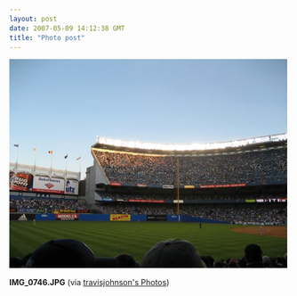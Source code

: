 ```yaml
---
layout: post
date: 2007-05-09 14:12:38 GMT
title: "Photo post"
---
```

![travisj](/images/c322a4cc2847c178a674c9df267308ad7b6809545716ccd1d4f72dc39822fad2.jpg)

<b>IMG_0746.JPG</b> (via <a href="http://www.flickr.com/photos/travisjohnson/491219948/">travisjohnson's Photos</a>)